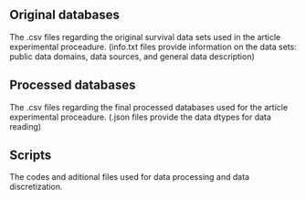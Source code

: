 ## Original databases
The .csv files regarding the original survival data sets used in the article experimental proceadure. (info.txt files provide information on the data sets: public data domains, data sources, and general data description)

## Processed databases
The .csv files regarding the final processed databases used for the article experimental proceadure. (.json files provide the data dtypes for data reading)

## Scripts
The codes and aditional files used for data processing and data discretization.
